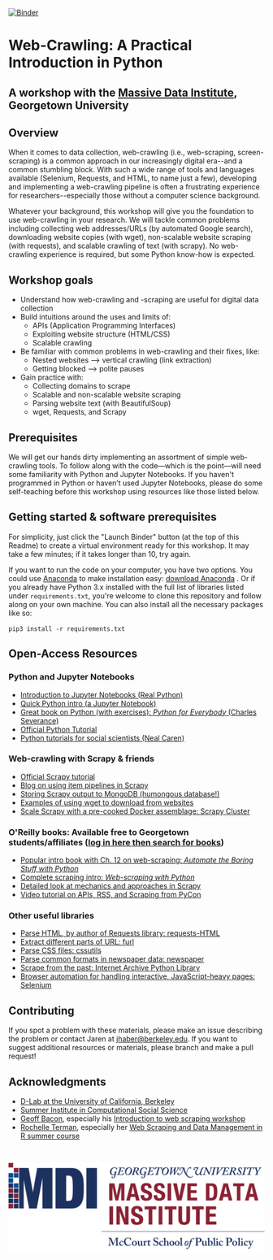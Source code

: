 [![Binder](https://mybinder.org/badge_logo.svg)](https://mybinder.org/v2/gh/jhaber-zz/web-crawling-intro-2021/HEAD)

# Web-Crawling: A Practical Introduction in Python
## A workshop with the [Massive Data Institute](https://mccourt.georgetown.edu/research/the-massive-data-institute/), Georgetown University


## Overview

When it comes to data collection, web-crawling (i.e., web-scraping, screen-scraping) is a common approach in our increasingly digital era--and a common stumbling block. With such a wide range of tools and languages available (Selenium, Requests, and HTML, to name just a few), developing and implementing a web-crawling pipeline is often a frustrating experience for researchers--especially those without a computer science background.

Whatever your background, this workshop will give you the foundation to use web-crawling in your research. We will tackle common problems including collecting web addresses/URLs (by automated Google search), downloading website copies (with wget), non-scalable website scraping (with requests), and scalable crawling of text (with scrapy). No web-crawling experience is required, but some Python know-how is expected. 


## Workshop goals

* Understand how web-crawling and -scraping are useful for digital data collection
* Build intuitions around the uses and limits of:
  - APIs (Application Programming Interfaces)
  - Exploiting website structure (HTML/CSS)
  - Scalable crawling
* Be familiar with common problems in web-crawling and their fixes, like:
  - Nested websites --> vertical crawling (link extraction)
  - Getting blocked --> polite pauses
* Gain practice with: 
  - Collecting domains to scrape
  - Scalable and non-scalable website scraping
  - Parsing website text (with BeautifulSoup)
  - wget, Requests, and Scrapy


## Prerequisites

We will get our hands dirty implementing an assortment of simple web-crawling tools. To follow along with the code—which is the point—will need some familiarity with Python and Jupyter Notebooks. If you haven't programmed in Python or haven’t used Jupyter Notebooks, please do some self-teaching before this workshop using resources like those listed below. 


## Getting started & software prerequisites

For simplicity, just click the "Launch Binder" button (at the top of this Readme) to create a virtual environment ready for this workshop. It may take a few minutes; if it takes longer than 10, try again.

If you want to run the code on your computer, you have two options. You could use [Anaconda](https://www.anaconda.com/what-is-anaconda/) to make installation easy: [download Anaconda](https://www.anaconda.com/download/) . Or if you already have Python 3.x installed with the full list of libraries listed under `requirements.txt`, you're welcome to clone this repository and follow along on your own machine. You can also install all the necessary packages like so: 

```
pip3 install -r requirements.txt
```


## Open-Access Resources 

### Python and Jupyter Notebooks

* [Introduction to Jupyter Notebooks (Real Python)](https://realpython.com/jupyter-notebook-introduction/)
* [Quick Python intro (a Jupyter Notebook)](https://github.com/jhaber-zz/nlp-python-2020/blob/master/solutions/intro-to-python.ipynb)
* [Great book on Python (with exercises): _Python for Everybody_ (Charles Severance)](https://www.py4e.com/book.php)
* [Official Python Tutorial](https://docs.python.org/3/tutorial/index.html)
* [Python tutorials for social scientists (Neal Caren)](https://nealcaren.github.io/python-tutorials/)

### Web-crawling with Scrapy & friends

* [Official Scrapy tutorial](https://docs.scrapy.org/en/latest/intro/tutorial.html)
* [Blog on using item pipelines in Scrapy](https://medium.com/swlh/how-to-use-scrapy-items-05-python-scrapy-tutorial-for-beginners-f25ff2dceaa9)
* [Storing Scrapy output to MongoDB (humongous database!)](https://realpython.com/web-scraping-with-scrapy-and-mongodb/)
* [Examples of using wget to download from websites](https://phoenixnap.com/kb/wget-command-with-examples)
* [Scale Scrapy with a pre-cooked Docker assemblage: Scrapy Cluster](https://scrapy-cluster.readthedocs.io/en/latest)

### O'Reilly books: Available free to Georgetown students/affiliates ([log in here then search for books](https://www.safaribooksonline.com/library/view/temporary-access/))

* [Popular intro book with Ch. 12 on web-scraping: _Automate the Boring Stuff with Python_](https://nostarch.com/automatestuff2)
* [Complete scraping intro: _Web-scraping with Python_](http://shop.oreilly.com/product/0636920078067.do)
* [Detailed look at mechanics and approaches in Scrapy](https://learning.oreilly.com/library/view/learning-scrapy/9781784399788/)
* [Video tutorial on APIs, RSS, and Scraping from PyCon](https://youtu.be/A42voDYkFZw)

### Other useful libraries

* [Parse HTML, by author of Requests library: requests-HTML](http://html.python-requests.org/)
* [Extract different parts of URL: furl](https://github.com/gruns/furl)
* [Parse CSS files: cssutils](http://cthedot.de/cssutils/)
* [Parse common formats in newspaper data: newspaper](https://newspaper.readthedocs.io/en/latest/)
* [Scrape from the past: Internet Archive Python Library](https://archive.org/services/docs/api/internetarchive/index.html)
* [Browser automation for handling interactive, JavaScript-heavy pages: Selenium](https://www.selenium.dev/)


## Contributing

If you spot a problem with these materials, please make an issue describing the problem or contact Jaren at jhaber@berkeley.edu. If you want to suggest additional resources or materials, please branch and make a pull request!


## Acknowledgments

* [D-Lab at the University of California, Berkeley](https://dlab.berkeley.edu/)
* [Summer Institute in Computational Social Science](https://sicss.io/)
* [Geoff Bacon](https://geoffbacon.github.io/), especially his [Introduction to web scraping workshop](https://github.com/TextXD/introduction-to-web-scraping)
* [Rochelle Terman](http://rochelleterman.com/), especially her [Web Scraping and Data Management in R summer course](https://github.com/rochelleterman/ESS-webscraping)

<br>

![MDI logo](assets/mdi_logo.png)
